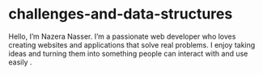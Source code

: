 # challenges-and-data-structures
Hello, I’m Nazera Nasser. I’m a passionate web developer who loves creating websites and applications that solve real problems. I enjoy taking ideas and turning them into something people can interact with and use easily .